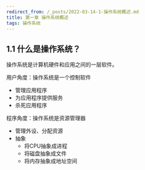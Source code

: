 ```yaml
---
redirect_from: /_posts/2022-03-14-1-操作系统概述.md
title: 第一章 操作系统概述
tags: 操作系统
---
```


## 1.1 什么是操作系统？

操作系统是计算机硬件和应用之间的一层软件。  

用户角度：操作系统是一个控制软件

*  管理应用程序
*  为应用程序提供服务
*  杀死应用程序

程序角度：操作系统是资源管理器

*   管理外设、分配资源
*   抽象
    *   将CPU抽象成进程
    *   将磁盘抽象成文件
    *   将内存抽象成地址空间
 
 